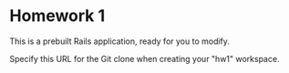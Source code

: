 # Homework 1

This is a prebuilt Rails application, ready for you to modify.

Specify this URL for the Git clone when creating your "hw1" workspace.
